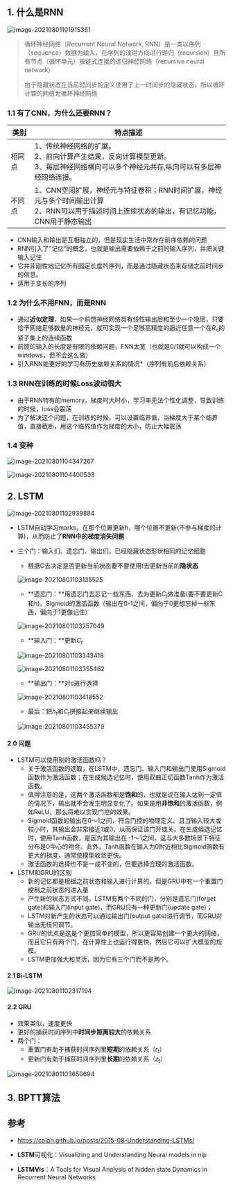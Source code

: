 ## 1. 什么是RNN

![image-20210801101915361](readme.assets/image-20210801101915361.png)

> 循环神经网络（Recurrent Neural Network, RNN）是一类以序列（sequence）数据为输入，在序列的演进方向进行递归（recursion）且所有节点（循环单元）按链式连接的递归神经网络（recursive neural network）
>
> 由于隐藏状态在当前时间步的定义使用了上一时间步的隐藏状态，所以循环计算的网络为循环神经网络

### 1.1 有了CNN，为什么还要RNN？

| 类别   | 特点描述                                                     |
| ------ | ------------------------------------------------------------ |
| 相同点 | 1、传统神经网络的扩展。<br/>2、前向计算产生结果，反向计算模型更新。<br/>3、每层神经网络横向可以多个神经元共存,纵向可以有多层神经网络连接。 |
| 不同点 | 1、CNN空间扩展，神经元与特征卷积；RNN时间扩展，神经元与多个时间输出计算<br/>2、RNN可以用于描述时间上连续状态的输出，有记忆功能，CNN用于静态输出 |

- CNN输入和输出是互相独立的，但是现实生活中常存在前序依赖的问题
- RNN引入了”记忆“的概念，也就是输出需要依赖于之前的输入序列，并把关键输入记住
- 它并非刚性地记忆所有固定长度的序列，而是通过隐藏状态来存储之前时间步的信息。
- 适用于变长的序列

### 1.2 为什么不用FNN，而是RNN

- 通过**近似定理**，如果一个前馈神经网络具有线性输出层和至少一个隐层，只要给予网络足够数量的神经元，就可实现一个足够高精度的逼近任意一个在$R_n$的紧子集上的连续函数
- 前馈的输入的长度是有限的依赖问题，FNN太宽（也就是0/1就可以构成一个windows，但不会这么做）
- 引入RNN能更好的学习有历史依赖关系的情况*（序列有前后依赖关系）

### 1.3 RNN在训练的时候Loss波动很大

- 由于RNN特有的memory，梯度时大时小，学习率无法个性化调整，导致训练的时候，loss会震荡
- 为了解决这个问题，在训练的时候，可以设置临界值，当梯度大于某个临界值，直接截断，用这个临界值作为梯度的大小，防止大幅震荡

### 1.4 变种

![image-20210801104347267](readme.assets/image-20210801104347267.png)

![image-20210801104400533](readme.assets/image-20210801104400533.png)



## 2. LSTM

![image-20210801102939884](readme.assets/image-20210801102939884.png)

- LSTM自动学习marks，在那个位置更新h，哪个位置不更新(不参与梯度的计算)，从而防止了**RNN中的梯度消失问题**

- 三个门：输入们、遗忘门、输出们，已经隐藏状态形状相同的记忆细胞

  - 根据C去决定是否更新当前状态要不要使用t去更新当前的**隐状态**

  ![image-20210801103135525](readme.assets/image-20210801103135525.png)

  - **遗忘门：**用遗忘门去忘记一些东西，去为更新$C_t$做准备(要不要更新C和h)。Sigmoid的激活函数（输出在0-1之间，偏向于0更想忘掉一些东西，偏向于1更像记住）

  ![image-20210801103257049](readme.assets/image-20210801103257049.png)

  - **输入门：**更新$C_t$

  ![image-20210801103343418](readme.assets/image-20210801103343418.png)

  ![image-20210801103355462](readme.assets/image-20210801103355462.png)

  - **输出门：**对c进行选择

  ![image-20210801103418552](readme.assets/image-20210801103418552.png)

  - 最后：把$h_t$和$C_t$拼接起来继续输出

  ![image-20210801103455379](readme.assets/image-20210801103455379.png)

#### 2.0 问题

- LSTM可以使用别的激活函数吗？
  - 关于激活函数的选取，在LSTM中，遗忘门、输入门和输出门使用Sigmoid函数作为激活函数；在生成候选记忆时，使用双曲正切函数Tanh作为激活函数。
  - 值得注意的是，这两个激活函数都是**饱和**的，也就是说在输入达到一定值的情况下，输出就不会发生明显变化了。如果是用**非饱和**的激活函数，例如ReLU，那么将难以实现门控的效果。
  -  Sigmoid函数的输出在0～1之间，符合门控的物理定义。且当输入较大或较小时，其输出会非常接近1或0，从而保证该门开或关。在生成候选记忆时，使用Tanh函数，是因为其输出在−1～1之间，这与大多数场景下特征分布是0中心的吻合。此外，Tanh函数在输入为0附近相比Sigmoid函数有更大的梯度，通常使模型收敛更快。
  - 激活函数的选择也不是一成不变的，但要选择合理的激活函数。
- LSTM和GRU的区别
  - 新的记忆都是根据之前状态和输入进行计算的，但是GRU中有一个重置门控制之前状态的进入量
  - 产生新的状态方式不同，LSTM有两个不同的门，分别是遗忘门(forget gate)和输入门(input gate)，而GRU只有一种更新门(update gate)；
  - LSTM对新产生的状态可以通过输出门(output gate)进行调节，而GRU对输出无任何调节。
  - GRU的优点是这是个更加简单的模型，所以更容易创建一个更大的网络，而且它只有两个门，在计算性上也运行得更快，然后它可以扩大模型的规模。 
  - LSTM更加强大和灵活，因为它有三个门而不是两个。

#### 2.1 Bi-LSTM

![image-20210801102317194](readme.assets/image-20210801102317194.png)

#### 2.2 GRU

- 效果类似，速度更快
- 更好的捕获时间序列中**时间步距离较大**的依赖关系
- 两个门：
  - 重置门有助于捕获时间序列里**短期**的依赖关系（$r_t$）
  - 更新门有助于捕获时间序列里**长期**的依赖关系（$z_t$）

![image-20210801103650694](readme.assets/image-20210801103650694.png)

## 3. BPTT算法



## 参考

- https://colah.github.io/posts/2015-08-Understanding-LSTMs/

- **LSTM**可视化：Visualizing and Understanding Neural models in nlp

- **LSTMVis**：A Tools for Visual Analysis of hidden state Dynamics in Recurrent Neural Networks